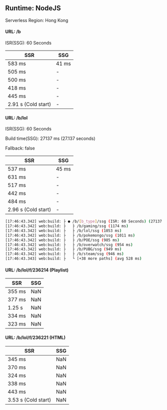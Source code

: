 ## Runtime: NodeJS

Serverless Region: Hong Kong

#### URL: /b

ISR(SSG): 60 Seconds

| SSR                 | SSG   |
|---------------------|-------|
| 583 ms              | 41 ms |
| 505 ms              | -     |
| 500 ms              | -     |
| 418 ms              | -     |
| 445 ms              | -     |
| 2.91 s (Cold start) | -     |

#### URL: /b/lol

ISR(SSG): 60 Seconds

Build time(SSG): 27137 ms (27.137 seconds)

Fallback: false

| SSR                 | SSG   |
|---------------------|-------|
| 537 ms              | 45 ms |
| 631 ms              | -     |
| 517 ms              | -     |
| 442 ms              | -     |
| 484 ms              | -     |
| 2.96 s (Cold start) | -     |

```bash
[17:46:43.342] web:build: ├ ● /b/[b_type]/ssg (ISR: 60 Seconds) (27137 ms)  495 B           250 kB
[17:46:43.342] web:build: ├   ├ /b/gaming/ssg (1174 ms)
[17:46:43.342] web:build: ├   ├ /b/lol/ssg (1053 ms)
[17:46:43.342] web:build: ├   ├ /b/pokemongo/ssg (1011 ms)
[17:46:43.342] web:build: ├   ├ /b/POE/ssg (985 ms)
[17:46:43.342] web:build: ├   ├ /b/overwatch/ssg (954 ms)
[17:46:43.342] web:build: ├   ├ /b/PUBG/ssg (949 ms)
[17:46:43.342] web:build: ├   ├ /b/steam/ssg (946 ms)
[17:46:43.343] web:build: ├   └ [+38 more paths] (avg 528 ms)
```

#### URL: /b/lol/f/236214 (Playlist)

| SSR    | SSG |
|--------|-----|
| 355 ms | NaN |
| 377 ms | NaN |
| 1.25 s | NaN |
| 334 ms | NaN |
| 323 ms | NaN |

#### URL: /b/lol/f/236221 (HTML)

| SSR                 | SSG |
|---------------------|-----|
| 345 ms              | NaN |
| 370 ms              | NaN |
| 324 ms              | NaN |
| 338 ms              | NaN |
| 443 ms              | NaN |
| 3.53 s (Cold start) | NaN |
